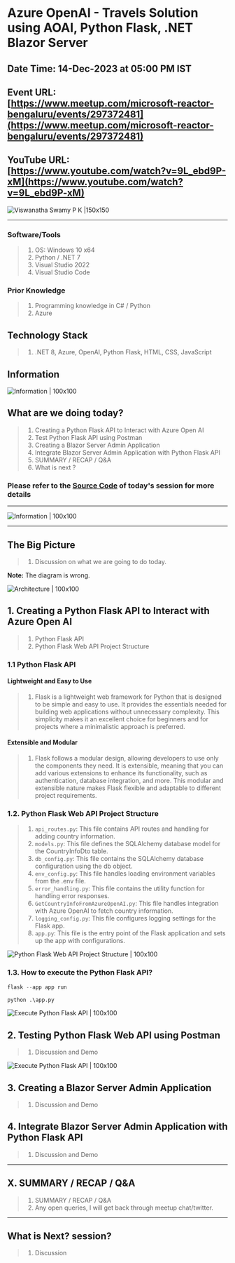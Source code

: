 # Azure OpenAI - Travels Solution using AOAI, Python Flask, .NET Blazor Server

## Date Time: 14-Dec-2023 at 05:00 PM IST

## Event URL: [https://www.meetup.com/microsoft-reactor-bengaluru/events/297372481](https://www.meetup.com/microsoft-reactor-bengaluru/events/297372481)

## YouTube URL: [https://www.youtube.com/watch?v=9L_ebd9P-xM](https://www.youtube.com/watch?v=9L_ebd9P-xM)

![Viswanatha Swamy P K |150x150](./Documentation/Images/ViswanathaSwamyPK.PNG)

---

### Software/Tools

> 1. OS: Windows 10 x64
> 1. Python / .NET 7
> 1. Visual Studio 2022
> 1. Visual Studio Code

### Prior Knowledge

> 1. Programming knowledge in C# / Python
> 1. Azure

## Technology Stack

> 1. .NET 8, Azure, OpenAI, Python Flask, HTML, CSS, JavaScript

## Information

![Information | 100x100](./Documentation/Images/Information.PNG)

## What are we doing today?

> 1. Creating a Python Flask API to Interact with Azure Open AI
> 1. Test Python Flask API using Postman
> 1. Creating a Blazor Server Admin Application
> 1. Integrate Blazor Server Admin Application with Python Flask API
> 1. SUMMARY / RECAP / Q&A
> 1. What is next ?

### Please refer to the [**Source Code**](https://github.com/ViswanathaSwamy-PK-TechSkillz-Academy/learn-azure-openai/tree/main) of today's session for more details

---

![Information | 100x100](./Documentation/Images/SeatBelt.PNG)

---

## The Big Picture

> 1. Discussion on what we are going to do today.

**Note:** The diagram is wrong.

![Architecture | 100x100](./Documentation/Images/Architecture_V1.PNG)

## 1. Creating a Python Flask API to Interact with Azure Open AI

> 1. Python Flask API
> 1. Python Flask Web API Project Structure

### 1.1 Python Flask API

#### Lightweight and Easy to Use

> 1. Flask is a lightweight web framework for Python that is designed to be simple and easy to use. It provides the essentials needed for building web applications without unnecessary complexity. This simplicity makes it an excellent choice for beginners and for projects where a minimalistic approach is preferred.

#### Extensible and Modular

> 1. Flask follows a modular design, allowing developers to use only the components they need. It is extensible, meaning that you can add various extensions to enhance its functionality, such as authentication, database integration, and more. This modular and extensible nature makes Flask flexible and adaptable to different project requirements.

### 1.2. Python Flask Web API Project Structure

> 1. `api_routes.py`: This file contains API routes and handling for adding country information.
> 1. `models.py`: This file defines the SQLAlchemy database model for the CountryInfoDto table.
> 1. `db_config.py`: This file contains the SQLAlchemy database configuration using the db object.
> 1. `env_config.py`: This file handles loading environment variables from the .env file.
> 1. `error_handling.py`: This file contains the utility function for handling error responses.
> 1. `GetCountryInfoFromAzureOpenAI.py`: This file handles integration with Azure OpenAI to fetch country information.
> 1. `logging_config.py`: This file configures logging settings for the Flask app.
> 1. `app.py`: This file is the entry point of the Flask application and sets up the app with configurations.

![Python Flask Web API Project Structure | 100x100](./Documentation/Images/PythonFlaskAPI_Structure.PNG)

### 1.3. How to execute the Python Flask API?

```python
flask --app app run

python .\app.py
```

![Execute Python Flask API | 100x100](./Documentation/Images/Executing_Flask_App.PNG)

## 2. Testing Python Flask Web API using Postman

> 1. Discussion and Demo

![Execute Python Flask API | 100x100](./Documentation/Images/SessionFirstLook.PNG)

## 3. Creating a Blazor Server Admin Application

> 1. Discussion and Demo

## 4. Integrate Blazor Server Admin Application with Python Flask API

> 1. Discussion and Demo

---

## X. SUMMARY / RECAP / Q&A

> 1. SUMMARY / RECAP / Q&A
> 2. Any open queries, I will get back through meetup chat/twitter.

---

## What is Next? session?

> 1. Discussion
